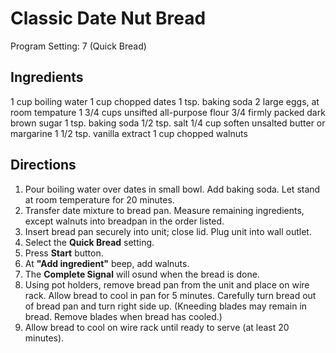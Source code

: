 # Classic Date Nut Bread
Program Setting: 7 (Quick Bread)

## Ingredients
1 cup boiling water
1 cup chopped dates
1 tsp. baking soda
2 large eggs, at room tempature
1 3/4 cups unsifted all-purpose flour
3/4 firmly packed dark brown sugar
1 tsp. baking soda
1/2 tsp. salt
1/4 cup soften unsalted butter or margarine
1 1/2 tsp. vanilla extract
1 cup chopped walnuts

## Directions
1. Pour boiling water over dates in small bowl.  Add baking soda. Let stand at room temperature for 20 minutes.
2. Transfer date mixture to bread pan.  Measure remaining ingredients, except walnuts into breadpan in the order listed.
3. Insert bread pan securely into unit; close lid. Plug unit into wall outlet.
4. Select the **Quick Bread** setting.
5. Press **Start** button.
6. At **"Add ingredient"** beep, add walnuts.
7. The **Complete Signal** will osund when the bread is done.
8. Using pot holders, remove bread pan from the unit and place on wire rack. Allow bread to cool in pan for 5 minutes. Carefully turn bread out of bread pan and turn right side up.  (Kneeding blades may remain in bread.  Remove blades when bread has cooled.)
9. Allow bread to cool on wire rack until ready to serve (at least 20 minutes).
